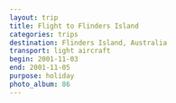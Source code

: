 ```yaml
---
layout: trip
title: Flight to Flinders Island
categories: trips
destination: Flinders Island, Australia
transport: light aircraft
begin: 2001-11-03
end: 2001-11-05
purpose: holiday
photo_album: 86
---
```

